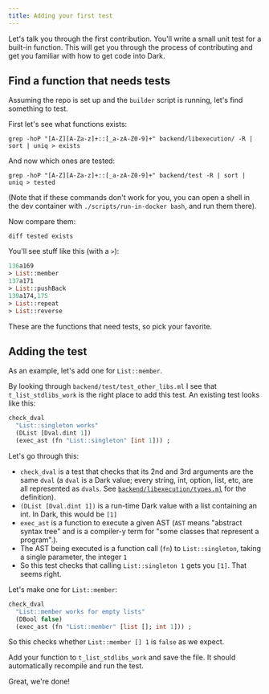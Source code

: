 ```yaml
---
title: Adding your first test
---
```


Let's talk you through the first contribution. You'll write a small unit test
for a built-in function. This will get you through the process of contributing
and get you familiar with how to get code into Dark.

## Find a function that needs tests

Assuming the repo is set up and the `builder` script is running, let's find
something to test.

First let's see what functions exists:

`grep -hoP "[A-Z][A-Za-z]+::[_a-zA-Z0-9]+" backend/libexecution/ -R | sort | uniq > exists`

And now which ones are tested:

`grep -hoP "[A-Z][A-Za-z]+::[_a-zA-Z0-9]+" backend/test -R | sort | uniq > tested`

(Note that if these commands don't work for you, you can open a shell in the dev container with `./scripts/run-in-docker bash`, and run them there).

Now compare them:

`diff tested exists`

You'll see stuff like this (with a `>`):

```ocaml
136a169
> List::member
137a171
> List::pushBack
139a174,175
> List::repeat
> List::reverse
```

These are the functions that need tests, so pick your favorite.

## Adding the test

As an example, let's add one for `List::member`.

By looking through `backend/test/test_other_libs.ml` I see that `t_list_stdlibs_work` is the right place to add this test. An existing test looks like this:

```ocaml
check_dval
  "List::singleton works"
  (DList [Dval.dint 1])
  (exec_ast (fn "List::singleton" [int 1])) ;
```

Let's go through this:

- `check_dval` is a test that checks that its 2nd and 3rd arguments are the
  same `dval` (a `dval` is a Dark value; every string, int, option, list, etc,
  are all represented as `dvals`. See
  [`backend/libexecution/types.ml`](https://github.com/darklang/dark/blob/main/backend/libexecution/types.ml)
  for the definition).
- `(DList [Dval.dint 1])` is a run-time Dark value with a list containing an
  int. In Dark, this would be `[1]`
- `exec_ast` is a function to execute a given AST (`AST` means "abstract
  syntax tree" and is a compiler-y term for "some classes that represent a
  program".). 
- The AST being executed is a function call (`fn`) to `List::singleton`, taking a
  single parameter, the integer `1`
- So this test checks that calling `List::singleton 1` gets you `[1]`. That
  seems right.

Let's make one for `List::member`:

```ocaml
check_dval
  "List::member works for empty lists"
  (DBool false)
  (exec_ast (fn "List::member" [list []; int 1])) ;
```

So this checks whether `List::member [] 1` is `false` as we expect.

Add your function to `t_list_stdlibs_work` and save the file. It should
automatically recompile and run the test.

Great, we're done!


